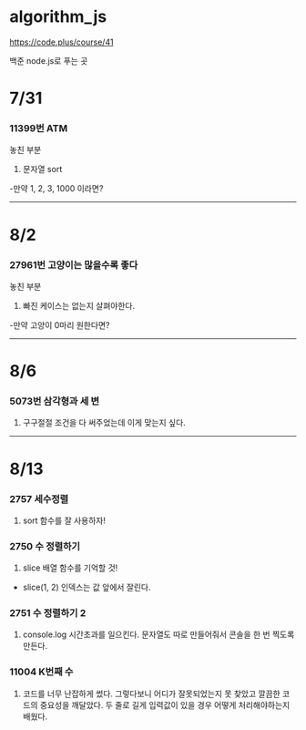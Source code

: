 # algorithm_js

https://code.plus/course/41


백준 node.js로 푸는 곳

# 7/31 

### 11399번 ATM

놓친 부분

1. 문자열 sort

-만약 1, 2, 3, 1000 이라면?

---

# 8/2 

### 27961번 고양이는 많을수록 좋다

놓친 부분

1. 빠진 케이스는 없는지 살펴야한다.

-만약 고양이 0마리 원한다면?

---

# 8/6 

### 5073번 삼각형과 세 변

1. 구구절절 조건을 다 써주었는데 이게 맞는지 싶다.

---

# 8/13 

### 2757 세수정렬

1. sort 함수를 잘 사용하자!

### 2750 수 정렬하기

1. slice 배열 함수를 기억할 것! 
- slice(1, 2) 인덱스는 값 앞에서 잘린다. 

### 2751 수 정렬하기 2

1. console.log 시간초과를 일으킨다. 문자열도 따로 만들어줘서 콘솔을 한 번 찍도록 만든다.

### 11004 K번째 수

1. 코드를 너무 난잡하게 썼다. 그렇다보니 어디가 잘못되었는지 못 찾았고 깔끔한 코드의 중요성을 깨달았다. 두 줄로 길게 입력값이 있을 경우 어떻게 처리해야하는지 배웠다.